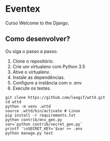 # Eventex

Curso Welcome to the Django.

## Como desenvolver?

Ou siga o passo a passo.

1. Clone o repositório.
2. Crie um virtualenv com Python 3.5
3. Ative o virtualenv.
4. Instale as dependências.
5. Configure a instância com o .env
6. Execute os testes.

```
git clone https://github.com/leogif/wttd.git
cd wttd
python -m venv .wttd
source .wttd/bin/activate # Linux
pip install -r requirements.txt
python contrib/env_gen.py
var=`python contrib/secret_gen.py`
printf '\nSECRET_KEY='$var >> .env
python manage.py test
```